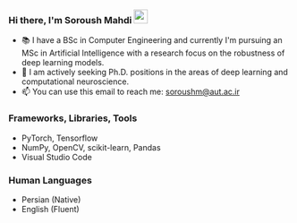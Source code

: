 ### Hi there, I'm Soroush Mahdi <img src="https://media.giphy.com/media/hvRJCLFzcasrR4ia7z/giphy.gif" width="25px">

- :books: I have a BSc in Computer Engineering and currently I'm pursuing an MSc in Artificial Intelligence with a research focus on the robustness of deep learning models.
- 📑 I am actively seeking Ph.D. positions in the areas of deep learning and computational neuroscience.
- 📫 You can use this email to reach me: soroushm@aut.ac.ir


### Frameworks, Libraries, Tools
- PyTorch, Tensorflow
- NumPy, OpenCV, scikit-learn, Pandas
- Visual Studio Code

### Human Languages
- Persian (Native)
- English (Fluent)
